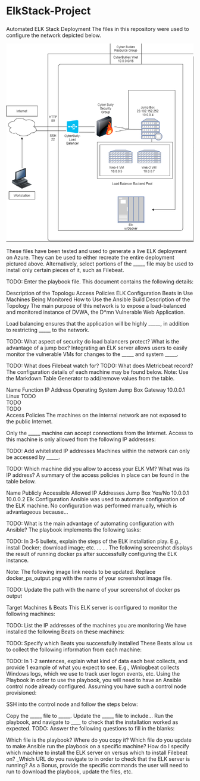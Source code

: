# ElkStack-Project

### 
Automated ELK Stack Deployment
The files in this repository were used to configure the network depicted below.

![](Project1.png)

These files have been tested and used to generate a live ELK deployment on Azure. They can be used to either recreate the entire deployment pictured above. Alternatively, select portions of the _____ file may be used to install only certain pieces of it, such as Filebeat.

TODO: Enter the playbook file.
This document contains the following details:

Description of the Topologu
Access Policies
ELK Configuration
Beats in Use
Machines Being Monitored
How to Use the Ansible Build
Description of the Topology
The main purpose of this network is to expose a load-balanced and monitored instance of DVWA, the D*mn Vulnerable Web Application.

Load balancing ensures that the application will be highly _____, in addition to restricting _____ to the network.

TODO: What aspect of security do load balancers protect? What is the advantage of a jump box?
Integrating an ELK server allows users to easily monitor the vulnerable VMs for changes to the _____ and system _____.

TODO: What does Filebeat watch for?
TODO: What does Metricbeat record?
The configuration details of each machine may be found below. Note: Use the Markdown Table Generator to add/remove values from the table.

Name	Function	IP Address	Operating System
Jump Box	Gateway	10.0.0.1	Linux
TODO			
TODO			
TODO			
Access Policies
The machines on the internal network are not exposed to the public Internet.

Only the _____ machine can accept connections from the Internet. Access to this machine is only allowed from the following IP addresses:

TODO: Add whitelisted IP addresses
Machines within the network can only be accessed by _____.

TODO: Which machine did you allow to access your ELK VM? What was its IP address?
A summary of the access policies in place can be found in the table below.

Name	Publicly Accessible	Allowed IP Addresses
Jump Box	Yes/No	10.0.0.1 10.0.0.2
Elk Configuration
Ansible was used to automate configuration of the ELK machine. No configuration was performed manually, which is advantageous because...

TODO: What is the main advantage of automating configuration with Ansible?
The playbook implements the following tasks:

TODO: In 3-5 bullets, explain the steps of the ELK installation play. E.g., install Docker; download image; etc.
...
...
The following screenshot displays the result of running docker ps after successfully configuring the ELK instance.

Note: The following image link needs to be updated. Replace docker_ps_output.png with the name of your screenshot image file.

TODO: Update the path with the name of your screenshot of docker ps output

Target Machines & Beats
This ELK server is configured to monitor the following machines:

TODO: List the IP addresses of the machines you are monitoring
We have installed the following Beats on these machines:

TODO: Specify which Beats you successfully installed
These Beats allow us to collect the following information from each machine:

TODO: In 1-2 sentences, explain what kind of data each beat collects, and provide 1 example of what you expect to see. E.g., Winlogbeat collects Windows logs, which we use to track user logon events, etc.
Using the Playbook
In order to use the playbook, you will need to have an Ansible control node already configured. Assuming you have such a control node provisioned:

SSH into the control node and follow the steps below:

Copy the _____ file to _____.
Update the _____ file to include...
Run the playbook, and navigate to ____ to check that the installation worked as expected.
TODO: Answer the following questions to fill in the blanks:

Which file is the playbook? Where do you copy it?
Which file do you update to make Ansible run the playbook on a specific machine? How do I specify which machine to install the ELK server on versus which to install Filebeat on?
_Which URL do you navigate to in order to check that the ELK server is running?
As a Bonus, provide the specific commands the user will need to run to download the playbook, update the files, etc.
